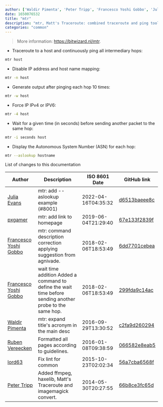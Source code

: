 ```yaml
---
author: ['Waldir Pimenta', 'Peter Tripp', 'Francesco Yoshi Gobbo', 'Julia Evans', 'lord63', 'pxgamer', 'Ruben Vereecken']
date: 1650076532
title: "mtr"
description: "mtr, Matt's Traceroute: combined traceroute and ping tool."
categories: "common"
---
```

> More information: <https://bitwizard.nl/mtr>.

- Traceroute to a host and continuously ping all intermediary hops:

```bash
mtr host
```

- Disable IP address and host name mapping:

```bash
mtr -n host
```

- Generate output after pinging each hop 10 times:

```bash
mtr -w host
```

- Force IP IPv4 or IPV6:

```bash
mtr -4 host
```

- Wait for a given time (in seconds) before sending another packet to the same hop:

```bash
mtr -i seconds host
```

- Display the Autonomous System Number (ASN) for each hop:

```bash
mtr --aslookup hostname
```
List of changes to this documentation


Author | Description | ISO 8601 Date | GitHub link
------|-----|-----|-----
[Julia Evans](mailto:julia@jvns.ca) | mtr: add --aslookup example (#8001) | 2022-04-16T04:35:32 | [d6513baeee8c](https://github.com/tldr-pages/tldr/commit/d6513baeee8ca8b7e27be24e9ae6a87db660ffb6)
[pxgamer](mailto:owzie123@gmail.com) | mtr: add link to homepage | 2019-06-04T21:29:40 | [67e133f2839f](https://github.com/tldr-pages/tldr/commit/67e133f2839fabd330498e25f72e285f790e8606)
[Francesco Yoshi Gobbo](mailto:yoshi@fgobbo.com) | mtr: command description correction applying suggestion from agnivade. | 2018-02-06T18:53:49 | [6dd7701cebea](https://github.com/tldr-pages/tldr/commit/6dd7701cebeac4a1e21f383722eb3af44a74befd)
[Francesco Yoshi Gobbo](mailto:yoshi@fgobbo.com) | wait time addition Added a command to define the wait time before sending another probe to the same hop. | 2018-02-06T18:53:49 | [299fda9c14ac](https://github.com/tldr-pages/tldr/commit/299fda9c14ac9350decef6a9d7ca84af5dcc695b)
[Waldir Pimenta](mailto:waldyrious@gmail.com) | mtr: expand title's acronym in the main desc | 2016-09-29T13:30:52 | [c2fa9d260294](https://github.com/tldr-pages/tldr/commit/c2fa9d260294fa3a57f8bfd032c2d0ab0525bdea)
[Ruben Vereecken](mailto:rubenvereecken@gmail.com) | Formatted all pages according to guidelines. | 2016-01-08T09:38:59 | [066582e8eab5](https://github.com/tldr-pages/tldr/commit/066582e8eab57bce9861cc8d379e158d61f1cc95)
[lord63](mailto:lord63.j@gmail.com) | Fix lint for common | 2015-10-23T02:02:34 | [56a7cba6568f](https://github.com/tldr-pages/tldr/commit/56a7cba6568fcdaaeca2ddf0b80341cfc7de6285)
[Peter Tripp](mailto:petertripp@gmail.com) | Added ffmpeg, haxelib, Matt's Traceroute and imagemagick convert. | 2014-05-30T20:27:55 | [66b8ce3fc65d](https://github.com/tldr-pages/tldr/commit/66b8ce3fc65d526613a4886e49c607201d92512f)

